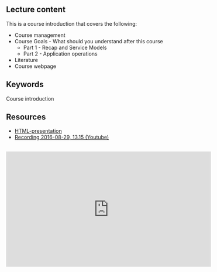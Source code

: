 ## Lecture content
This is a course introduction that covers the following:
* Course management
* Course Goals - What should you understand after this course
  * Part 1 - Recap and Service Models
  * Part 2 - Application operations
* Literature
* Course webpage

## Keywords
Course introduction

## Resources
- [HTML-presentation](https://cdn.rawgit.com/1dv032/syllabus/master/lectures/00_Course-Introduction/index.html#/)
- [Recording 2016-08-29, 13.15 (Youtube)](https://youtu.be/1YYo8e3DsQw?list=PLSWJPPj5sKmpSllVlpyGh-eepqrQVnjJo)
<br />
<iframe width="560" height="315" src="https://www.youtube.com/embed/1YYo8e3DsQw?list=PLSWJPPj5sKmpSllVlpyGh-eepqrQVnjJo" frameborder="0" allowfullscreen></iframe>
